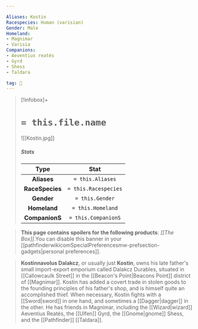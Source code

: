 ```yaml
---

Aliases: Kostin
Racespecies: Human (varisian)
Gender: Male
Homeland:
- Magnimar
- Varisia
Companions:
- Aeventius reatés
- Gyrd
- Shess
- Taldara

tag: 👤️
---
```


> [!infobox]+
> #  `= this.file.name`
> ![[Kostin.jpg]]
> ##### Stats
> Type | Stat |
> :---: |:---:|
> **Aliases** | `= this.Aliases` |
> **RaceSpecies** | `= this.Racespecies` |
> **Gender** | `= this.Gender` |
> **Homeland** | `= this.Homeland` |
> **CompanionS** | `= this.CompanionS` |



> **This page contains spoilers for the following products**: *[[The Box]]*.You can disable this banner in your [[pathfinderwikicomSpecialPreferencesmw-prefsection-gadgets|personal preferences]].


> **Kostinnavolus Dalakcz**, or usually just **Kostin**, owns his late father's small import-export emporium called Dalakcz Durables, situated in [[Callowcaulk Street]] in the [[Beacon's Point|Beacons Point]] district of [[Magnimar]]. Kostin has added a covert trade in stolen goods to the founding principles of his father's shop, and is himself quite an accomplished thief.
> When necessary, Kostin fights with a [[Sword|sword]] in one hand, and sometimes a [[Dagger|dagger]] in the other. He has friends in Magnimar, including the [[Wizard|wizard]] Aeventius Reatés, the [[Ulfen]] Gyrd, the [[Gnome|gnome]] Shess, and the [[Pathfinder]] [[Taldara]].







